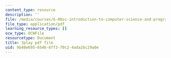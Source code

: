 ```yaml
---
content_type: resource
description: ''
file: /media/courses/6-00sc-introduction-to-computer-science-and-programming-spring-2011/9b48e69565466ff370c24ada26c29a0e_Fixc8hVo_cY.pdf
file_type: application/pdf
learning_resource_types: []
ocw_type: OCWFile
resourcetype: Document
title: 3play pdf file
uid: 9b48e695-6546-6ff3-70c2-4ada26c29a0e
---
```

